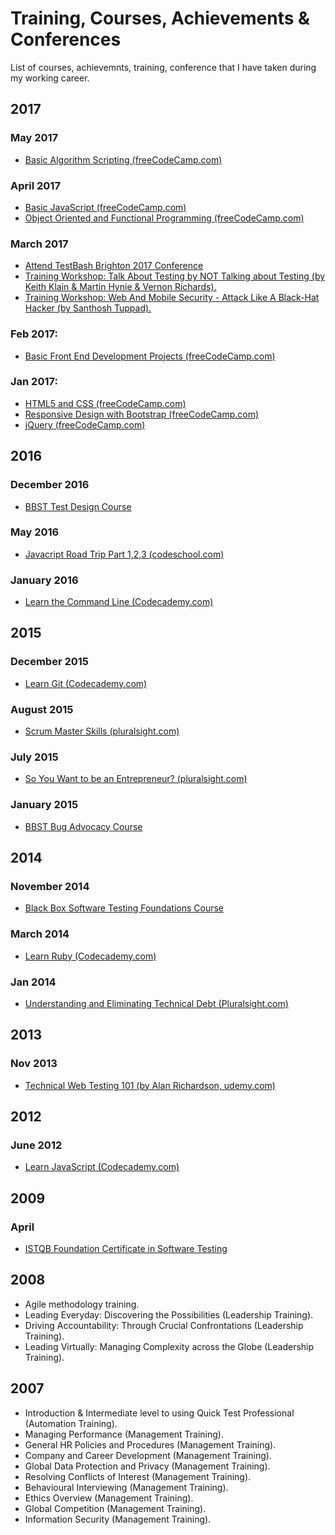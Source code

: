# Training, Courses, Achievements & Conferences
List of courses, achievemnts, training, conference that I have taken during my working career.

## 2017

### May 2017
* [Basic Algorithm Scripting (freeCodeCamp.com)](https://github.com/Chuckos/Code-Camp-Projects/tree/master/Javascript-Challenges/Basic-Algorithm-Scripting)

### April 2017
* [Basic JavaScript (freeCodeCamp.com)](https://www.freecodecamp.com/map-aside#nested-collapseBasicJavaScript)
* [Object Oriented and Functional Programming (freeCodeCamp.com)](https://www.freecodecamp.com/map-aside#nested-collapseObjectOrientedandFunctionalProgramming)

### March 2017
* [Attend TestBash Brighton 2017 Conference](https://dojo.ministryoftesting.com/events/testbash-brighton-2017)
* [Training Workshop: Talk About Testing by NOT Talking about Testing (by Keith Klain & Martin Hynie & Vernon Richards).](https://dojo.ministryoftesting.com/events/testbash-brighton-2017)
* [Training Workshop: Web And Mobile Security - Attack Like A Black-Hat Hacker (by Santhosh Tuppad).](https://dojo.ministryoftesting.com/events/testbash-brighton-2017)

### Feb 2017:
* [Basic Front End Development Projects (freeCodeCamp.com)](https://github.com/Chuckos/Code-Camp-Projects/tree/master/Tribute-page)

### Jan 2017:
* [HTML5 and CSS (freeCodeCamp.com)](https://www.freecodecamp.com/map-aside#nested-HTML5andCSS)
* [Responsive Design with Bootstrap (freeCodeCamp.com)](https://www.freecodecamp.com/map-aside#nested-collapseResponsiveDesignwithBootstrap)
* [jQuery (freeCodeCamp.com)](https://www.freecodecamp.com/map-aside#nested-collapsejQuery)


## 2016

### December 2016
* [BBST Test Design Course](https://www.associationforsoftwaretesting.org/training-2/courses/test-design/)

### May 2016
* [Javacript Road Trip Part 1,2,3 (codeschool.com)](https://www.codeschool.com/learn/javascript)

### January 2016
* [Learn the Command Line (Codecademy.com)](https://www.codecademy.com/learn/learn-the-command-line)


## 2015
### December 2015
* [Learn Git (Codecademy.com)](https://www.codecademy.com/learn/learn-git)

### August 2015
* [Scrum Master Skills (pluralsight.com)](https://app.pluralsight.com/library/courses/scrum-master-skills/table-of-contents)

### July 2015
* [So You Want to be an Entrepreneur? (pluralsight.com)](https://app.pluralsight.com/library/courses/want-to-be-entrepreneur/table-of-contents)

### January 2015
* [BBST Bug Advocacy Course](https://www.associationforsoftwaretesting.org/training-2/courses/bug-advocacy/)

## 2014
### November 2014
* [Black Box Software Testing Foundations Course](https://www.associationforsoftwaretesting.org/training-2/courses/foundations/)

### March 2014
* [Learn Ruby (Codecademy.com)](https://www.codecademy.com/learn/ruby)

### Jan 2014
* [Understanding and Eliminating Technical Debt (Pluralsight.com)](https://app.pluralsight.com/library/courses/understanding-eliminating-technical-debt/table-of-contents)

## 2013
### Nov 2013
* [Technical Web Testing 101 (by Alan Richardson, udemy.com)](https://www.udemy.com/technical-web-testing-101/)

## 2012
### June 2012
* [Learn JavaScript (Codecademy.com)](https://www.codecademy.com/learn/javascript)

## 2009
### April
* [ISTQB Foundation Certificate in Software Testing](http://www.istqb.org/certification-path-root/foundation-level/foundation-level-content.html)

## 2008
* Agile methodology training.
* Leading Everyday: Discovering the Possibilities (Leadership Training).
* Driving Accountability: Through Crucial Confrontations (Leadership Training).
* Leading Virtually: Managing Complexity across the Globe (Leadership Training).



## 2007
* Introduction & Intermediate level to using Quick Test Professional (Automation Training).
* Managing Performance (Management Training).
* General HR Policies and Procedures (Management Training).
* Company and Career Development (Management Training).
* Global Data Protection and Privacy (Management Training).
* Resolving Conflicts of Interest (Management Training).
* Behavioural Interviewing (Management Training).
* Ethics Overview (Management Training).
* Global Competition (Management Training).
* Information Security (Management Training).
